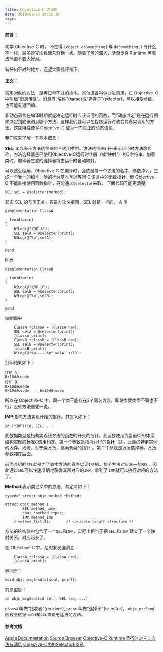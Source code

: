 ```yaml
---
title: Objective-C 之消息
date: 2018-07-03 10:15:16
tags:
---
```


#### 前言：
初学 Objective-C 时， 不觉得 `[object doSomething]` 与 `doSomething()` 有什么不一样，最多是写法看起来奇葩一点。随着了解的深入，渐渐觉得 Runtime 黑魔法简直不要太好用。

有任何不对的地方，还望大家批评指正。

#### 正文：
调用对象的方法，是再日常不过的操作。其他语言叫做方法调用，在 Objective-C 中叫做“消息传递”。消息有“名称”(name)或“选择子”(selector)，可以接受参数，也可能有返回值。

非动态语言在编译时期就能决定运行时应该调用的函数，而“动态绑定”是在运行期来决定到底该调用哪个方法，这样我们就可以在程序运行时改变其真实调用的方法，这些特性使得 Objective-C 成为一门真正的动态语言。

我们先来了解一下基本概念：

**SEL**: 定义表示方法选择器的不透明类型。方法选择器用于表示运行时方法的名称。方法选择器是已使用Objective-C运行时注册（或“映射”）的C字符串。加载类时，编译器生成的选择器将由运行时自动映射。

可以这么理解，Objective-C 在编译时，会依据每一个方法的名字、参数序列，生成一个唯一的编号，他的行为基本可以等同 C 语言中的函数指针，但 Objective-C 不能直接使用函数指针，只能通过`@selector`来取。
下面代码可能更清楚:
```
SEL sel = @selector(method);
```

其实 SEL 的与类无关，只要方法名相同，SEL 就是一样的。
A 类
```
@implementation ClassA

- (void)print
{
    NSLog(@"打印 A");
    SEL selA = @selector(print);
    NSLog(@"%p",selA);
}

@end
```
B 类
```
@implementation ClassB

- (void)print
{
    NSLog(@"打印 B");
    SEL selB = @selector(print);
    NSLog(@"%p",selB);
}

@end
```
控制器中
```
    ClassA *classA = [ClassA new];
    SEL selA = @selector(print);
    [classA print];
    ClassB *classB = [ClassB new];
    SEL selB = @selector(print);
    [classB print];
    NSLog(@"%p-----%p",selA, selB);
```
打印结果如下：
```
打印 A
0x10d8ceade
打印 B
0x10d8ceade
0x10d8ceade-----0x10d8ceade
```
所以在 Objective-C 中，同一个类不能存在2个同名方法，即使参数类型不同也不行，没有方法重载一说。


**IMP**:指向方法实现开始的指针。其定义如下：
```
id (*IMP)(id, SEL, ...)
```
此数据类型是指向实现该方法的函数的开头的指针。此函数使用为当前CPU体系结构实现的标准C调用约定。第一个参数是指向`self`的指针（即，此类的特定实例的内存，或者，对于类方法，指向元类的指针）。第二个参数是方法选择器。方法参数接在后面。

前面介绍的`SEL`就是为了查找方法的最终实现`IMP`的。每个方法对应唯一的`SEL`，因此通过`SEL`可以快速准确地获得其所对应的`IMP`。拿到了 `IMP`就可以执行对应的方法了。

**Method**:表示类定义中的方法。其定义如下：
```
typedef struct objc_method *Method;

struct objc_method {
		SEL method_name;
		char *method_types;
		IMP method_imp;
	} method_list[1];		/* variable length structure */
```
方法的结构体中包含了一个`SEL`和`IMP`，实际上相当于把 `SEL` 和 `IMP` 建立了一个映射关系，对应起来了。

在 Objective-C 中，给对象发送消息：
```
	ClassA *classA = [ClassA new];
	[classA print];
```
等同于：
```
void objc_msgSend(classA, print);
```
其原型是：
```
id objc_msgSend(id self, SEL cmd, ...)
```

`classA` 叫做“接收者”(receiver), `print` 叫做“选择子”(selector)。
`objc_msgSend` 函数会依据 `self`和`SEL`来调用适当的方法。




#### 参考文档
[Apple Documentation](https://developer.apple.com/documentation/objectivec/)
[Source Browser](https://opensource.apple.com/tarballs/objc4/)
[Objective-C Runtime 运行时之三：方法与消息](http://southpeak.github.io/2014/11/03/objective-c-runtime-3/)
[Objective-C中的Selector和SEL](http://limite.me/blog/2015/01/07/objective-czhong-de-selectorhe-sel/)





